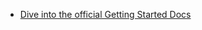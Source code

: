 - [Dive into the official Getting Started Docs](https://docs.mongodb.com/manual/tutorial/getting-started/)
